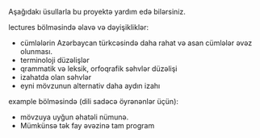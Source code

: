Aşağıdakı üsullarla bu proyektə yardım edə bilərsiniz.  

lectures bölməsində əlavə və dəyişikliklər:
- cümlələrin Azərbaycan türkcəsində daha rahat və asan cümlələr əvəz olunması.
- terminoloji düzəlişlər
- qrammatik və leksik, orfoqrafik səhvlər düzəlişi
- izahatda olan səhvlər
- eyni mövzunun alternativ daha aydın izahı

example bölməsində (dili sadəcə öyrənənlər üçün):
- mövzuya uyğun əhatəli nümunə.
- Mümkünsə tək fay əvəzinə tam program
